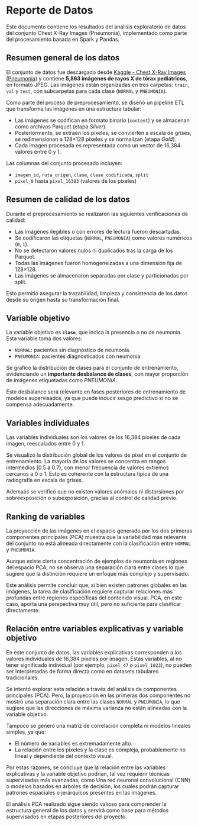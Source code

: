 # Reporte de Datos

Este documento contiene los resultados del análisis exploratorio de datos del conjunto Chest X-Ray Images (Pneumonia), implementado como parte del procesamiento basada en Spark y Pandas.


## Resumen general de los datos

El conjunto de datos fue descargado desde [Kaggle - Chest X-Ray Images (Pneumonia)](https://www.kaggle.com/datasets/paultimothymooney/chest-xray-pneumonia) y contiene **5,863 imágenes de rayos X de tórax pediátricos**, en formato JPEG. Las imágenes están organizadas en tres carpetas: `train`, `val` y `test`, con subcarpetas para cada clase (`NORMAL` y `PNEUMONIA`).

Como parte del proceso de preprocesamiento, se diseñó un pipeline ETL que transforma las imágenes en una estructura tabular:

- Las imágenes se codifican en formato binario (`content`) y se almacenan como archivos Parquet (etapa *Silver*).
- Posteriormente, se extraen los pixeles, se convierten a escala de grises, se redimensionan a 128×128 píxeles y se normalizan (etapa *Gold*).
- Cada imagen procesada es representada como un vector de 16,384 valores entre 0 y 1.

Las columnas del conjunto procesado incluyen:

- `imagen_id`, `ruta_origen`, `clase`, `clase_codificada`, `split`
- `pixel_0` hasta `pixel_16383` (valores de los píxeles)


## Resumen de calidad de los datos

Durante el preprocesamiento se realizaron las siguientes verificaciones de calidad:

- Las imágenes ilegibles o con errores de lectura fueron descartadas.
- Se codificaron las etiquetas (`NORMAL`, `PNEUMONIA`) como valores numéricos (`0`, `1`).
- No se detectaron valores nulos ni duplicados tras la carga de los Parquet.
- Todas las imágenes fueron homogeneizadas a una dimensión fija de 128×128.
- Las imágenes se almacenaron separadas por clase y particionadas por split.

Esto permitió asegurar la trazabilidad, limpieza y consistencia de los datos desde su origen hasta su transformación final.
## Variable objetivo

La variable objetivo es **`clase`**, que indica la presencia o no de neumonía. Esta variable toma dos valores:

- `NORMAL`: pacientes sin diagnóstico de neumonía.
- `PNEUMONIA`: pacientes diagnosticados con neumonía.

Se graficó la distribución de clases para el conjunto de entrenamiento, evidenciando un **importante desbalance de clases**, con mayor proporción de imágenes etiquetadas como *PNEUMONIA*.

Este desbalance será relevante en fases posteriores de entrenamiento de modelos supervisados, ya que puede inducir sesgo predictivo si no se compensa adecuadamente.
## Variables individuales

Las variables individuales son los valores de los 16,384 píxeles de cada imagen, reescalados entre 0 y 1.

Se visualizó la distribución global de los valores de píxel en el conjunto de entrenamiento. La mayoría de los valores se concentra en rangos intermedios (0.5 a 0.7), con menor frecuencia de valores extremos cercanos a 0 o 1. Esto es coherente con la estructura típica de una radiografía en escala de grises.

Ademaás se verificó que no existen valores anómalos ni distorsiones por sobreexposición o subexposición, gracias al control de calidad previo.

## Ranking de variables

La proyección de las imágenes en el espacio generado por los dos primeras componentes principales (PCA) muestra que la variabilidad más relevante del conjunto no está alineada directamente con la clasificación entre `NORMAL` y `PNEUMONIA`.

Aunque existe cierta concentración de ejemplos de neumonía en regiones del espacio PCA, no se observa una separación clara entre clases lo que sugiere que la distinción requiere un enfoque más complejo y supervisado.

Este análisis permite concluir que, si bien existen patrones globales en las imágenes, la tarea de clasificación requiere capturar relaciones más profundas entre regiones específicas del contenido visual. PCA, en este caso, aporta una perspectiva muy útil, pero no suficiente para clasificar directamente.

## Relación entre variables explicativas y variable objetivo

En este conjunto de datos, las variables explicativas corresponden a los valores individuales de 16,384 píxeles por imagen. Estas variables, al no tener significado individual (por ejemplo, `pixel_47` o `pixel_1023`), no pueden ser interpretadas de forma directa como en datasets tabulares tradicionales.

Se intentó explorar esta relación a través del análisis de componentes principales (PCA). Pero, la proyección en las primeras dos componentes no mostró una separación clara entre las clases `NORMAL` y `PNEUMONIA`, lo que sugiere que las direcciones de máxima varianza no están alineadas con la variable objetivo.

Tampoco se generó una matriz de correlación completa ni modelos lineales simples, ya que:

- El número de variables es extremadamente alto.
- La relación entre los pixeles y la clase es compleja, probablemente no lineal y dependiente del contexto visual.

Por estas razones, se concluye que la relación entre las variables explicativas y la variable objetivo podrian, tal vez  requierir técnicas supervisadas más avanzadas, como Una red neuronal convolucional (CNN) o modelos basados en árboles de decisión, los cuales podrán capturar patrones espaciales o jerárquicos presentes en las imágenes.

El análisis PCA realizado sigue siendo valioso para comprender la estructura general de los datos y servirá como base para métodos supervisados en etapas posteriores del proyecto.